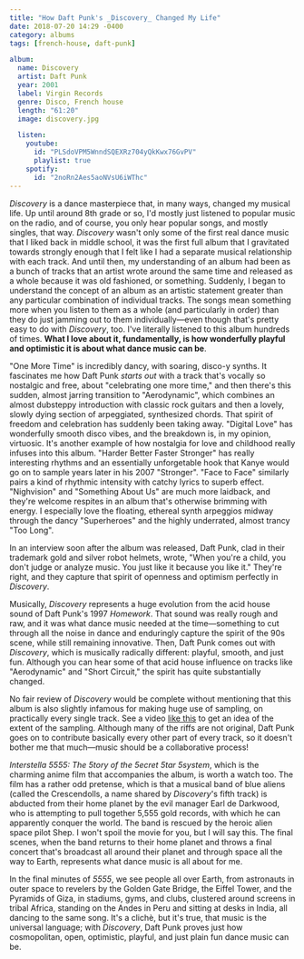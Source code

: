 ```yaml
---
title: "How Daft Punk's _Discovery_ Changed My Life"
date: 2018-07-20 14:29 -0400
category: albums
tags: [french-house, daft-punk]

album:
  name: Discovery
  artist: Daft Punk
  year: 2001
  label: Virgin Records
  genre: Disco, French house
  length: "61:20"
  image: discovery.jpg

  listen:
    youtube:
      id: "PLSdoVPM5WnndSQEXRz704yQkKwx76GvPV"
      playlist: true
    spotify:
      id: "2noRn2Aes5aoNVsU6iWThc"
---
```


*Discovery* is a dance masterpiece that, in many
ways, changed my musical life. Up until around 8th grade or so, I'd
mostly just listened to popular music on the radio, and of course,
you only hear popular songs, and mostly singles, that way. *Discovery* wasn't only some of the first real dance
music that I liked back in middle school, it was the first full album that
I gravitated towards strongly enough that I felt like I had a separate
musical relationship with each track. And until then, my understanding of an album
had been as a bunch of tracks that an artist wrote around the same time and released
as a whole because it was old fashioned, or something. Suddenly, I began to understand the concept of an album
as an artistic statement greater than any particular combination of individual tracks.
The songs mean something more when you listen to them as a whole (and particularly in order)
than they do just jamming out to them individually&mdash;even though that's pretty
easy to do with *Discovery*, too. I've literally listened to this album hundreds
of times. **What I love about it, fundamentally, is how wonderfully playful and
optimistic it is about what dance music can be**.

"One More Time" is incredibly dancy, with soaring, disco-y synths. It fascinates
me how Daft Punk *starts out* with a track that's vocally so nostalgic and free, about
"celebrating one more time," and then there's this sudden, almost jarring transition
to "Aerodynamic", which combines an almost dubsteppy introduction with classic
rock guitars and then a lovely, slowly dying section of arpeggiated, synthesized chords.
That spirit of freedom and celebration has suddenly been taking away. "Digital Love"
has wonderfully smooth disco vibes, and the breakdown is, in my opinion, virtuosic.
It's another example of how nostalgia for love and childhood really infuses into
this album. "Harder Better Faster Stronger" has really interesting rhythms and an essentially
unforgetable hook that Kanye would go on to sample years later in his 2007 "Stronger".
"Face to Face" similarly pairs a kind of rhythmic intensity with catchy lyrics to
superb effect. "Nighvision" and "Something About Us" are much more laidback, and
they're welcome respites in an album that's otherwise brimming with energy.
I especially love the
floating, ethereal synth arpeggios midway through the dancy "Superheroes"
and the highly underrated, almost trancy "Too Long".

In an interview soon
after the album was released, Daft Punk, clad in their trademark gold and
silver robot helmets, wrote, "When you're a child, you don't judge or
analyze music. You just like it because
you like it." They're right, and they capture that spirit of openness and
optimism perfectly in *Discovery*.

Musically, *Discovery* represents a huge evolution from the acid house sound
of Daft Punk's 1997 *Homework*. That sound was really rough and raw,
and it was what dance music needed at the time&mdash;something to cut through
all the noise in dance and enduringly capture the spirit of the 90s scene,
while still remaining innovative. Then, Daft Punk comes out with *Discovery*,
which is musically radically different: playful, smooth, and just fun. Although
you can hear some of that acid house influence on tracks like "Aerodynamic" and
"Short Circuit," the spirit has quite substantially changed.

No fair review of *Discovery* would be complete without mentioning that
this album is also slightly infamous for making huge use of sampling, on practically
every single track. See a video
[like this](https://www.youtube.com/watch?time_continue=3&v=OpZRNq33Obk)
to get an idea of the extent of the sampling. Although many of the riffs are not original,
Daft Punk goes on to contribute basically every other part of every track,
so it doesn't bother me that much&mdash;music should be a collaborative process!

*Interstella 5555: The 5tory of the 5ecret 5tar 5system*, which is the charming anime film that accompanies the
album, is worth a watch too. The film has a rather odd pretense, which is that
a musical band of blue aliens (called the Crescendolls, a name shared by *Discovery*'s fifth track)
is abducted from their home planet by the evil manager Earl de Darkwood, who
is attempting to pull together 5,555 gold records, with which he can apparently
conquer the world. The band is rescued by the heroic alien space pilot Shep. I
won't spoil the movie for you, but I will say this. The final scenes, when
the band returns to their home planet and throws a final concert that's broadcast
all around their planet and through space all the way to Earth, represents what dance music is all
about for me.

In the final minutes of *5555*, we see people all over Earth, from astronauts in
outer space to revelers by the Golden Gate Bridge, the Eiffel Tower, and the Pyramids
of Giza, in stadiums, gyms, and clubs, clustered around screens in tribal Africa,
standing on the Andes in Peru and sitting at desks in India, all dancing
to the same song. It's a clich&egrave;, but it's true, that music is the
universal language; with *Discovery*, Daft Punk proves just how cosmopolitan, open, optimistic,
playful, and just plain fun dance music can be.
